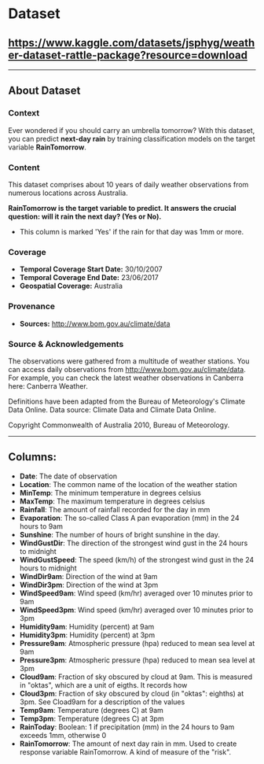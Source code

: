 # Dataset

## https://www.kaggle.com/datasets/jsphyg/weather-dataset-rattle-package?resource=download

---------------

## About Dataset
### Context
Ever wondered if you should carry an umbrella tomorrow? With this dataset, you can predict **next-day rain** by training classification models on the target variable **RainTomorrow**.

### Content
This dataset comprises about 10 years of daily weather observations from numerous locations across Australia.

**RainTomorrow is the target variable to predict. It answers the crucial question: will it rain the next day? (Yes or No).**

- This column is marked 'Yes' if the rain for that day was 1mm or more.

### Coverage
- **Temporal Coverage Start Date:** 30/10/2007
- **Temporal Coverage End Date:** 23/06/2017
- **Geospatial Coverage:** Australia

### Provenance
- **Sources:** http://www.bom.gov.au/climate/data



### Source & Acknowledgements
The observations were gathered from a multitude of weather stations. You can access daily observations from http://www.bom.gov.au/climate/data.
For example, you can check the latest weather observations in Canberra here: Canberra Weather.

Definitions have been adapted from the Bureau of Meteorology's Climate Data Online.
Data source: Climate Data and Climate Data Online.

Copyright Commonwealth of Australia 2010, Bureau of Meteorology.

---------------

## Columns:
- **Date**: The date of observation
- **Location**: The common name of the location of the weather station
- **MinTemp**: The minimum temperature in degrees celsius
- **MaxTemp**: The maximum temperature in degrees celsius
- **Rainfall**: The amount of rainfall recorded for the day in mm
- **Evaporation**: The so-called Class A pan evaporation (mm) in the 24 hours to 9am
- **Sunshine**: The number of hours of bright sunshine in the day.
- **WindGustDir**: The direction of the strongest wind gust in the 24 hours to midnight
- **WindGustSpeed**: The speed (km/h) of the strongest wind gust in the 24 hours to midnight
- **WindDir9am**: Direction of the wind at 9am
- **WindDir3pm**: Direction of the wind at 3pm
- **WindSpeed9am**: Wind speed (km/hr) averaged over 10 minutes prior to 9am
- **WindSpeed3pm**: Wind speed (km/hr) averaged over 10 minutes prior to 3pm
- **Humidity9am**: Humidity (percent) at 9am
- **Humidity3pm**: Humidity (percent) at 3pm
- **Pressure9am**: Atmospheric pressure (hpa) reduced to mean sea level at 9am
- **Pressure3pm**: Atmospheric pressure (hpa) reduced to mean sea level at 3pm
- **Cloud9am**: Fraction of sky obscured by cloud at 9am. This is measured in "oktas", which are a unit of eigths. It records how
- **Cloud3pm**: Fraction of sky obscured by cloud (in "oktas": eighths) at 3pm. See Cload9am for a description of the values
- **Temp9am**: Temperature (degrees C) at 9am
- **Temp3pm**: Temperature (degrees C) at 3pm
- **RainToday**: Boolean: 1 if precipitation (mm) in the 24 hours to 9am exceeds 1mm, otherwise 0
- **RainTomorrow**: The amount of next day rain in mm. Used to create response variable RainTomorrow. A kind of measure of the "risk".

